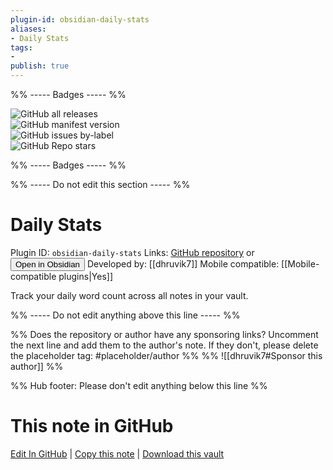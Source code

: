 ```yaml
---
plugin-id: obsidian-daily-stats
aliases:
- Daily Stats
tags: 
- 
publish: true
---
```


%% ----- Badges ----- %%

![GitHub all releases](https://img.shields.io/github/downloads/dhruvik7/obsidian-daily-stats/total?color=573E7A&logo=github&style=for-the-badge)   
![GitHub manifest version](https://img.shields.io/github/manifest-json/v/dhruvik7/obsidian-daily-stats?color=573E7A&logo=github&style=for-the-badge)   
![GitHub issues by-label](https://img.shields.io/github/issues/dhruvik7/obsidian-daily-stats/help%20wanted?color=573E7A&logo=github&style=for-the-badge)   
![GitHub Repo stars](https://img.shields.io/github/stars/dhruvik7/obsidian-daily-stats?color=573E7A&logo=github&style=for-the-badge)

%% ----- Badges ----- %%

%% ----- Do not edit this section ----- %%

# Daily Stats

Plugin ID: `obsidian-daily-stats`
Links: [GitHub repository](https://github.com/dhruvik7/obsidian-daily-stats) or [<button id=HH>Open in Obsidian</button>](obsidian://goto-plugin?id=obsidian-daily-stats)
Developed by: [[dhruvik7]]
Mobile compatible: [[Mobile-compatible plugins|Yes]]

Track your daily word count across all notes in your vault.

%% ----- Do not edit anything above this line ----- %% 

%% Does the repository or author have any sponsoring links? Uncomment the next line and add them to the author's note. If they don't, please delete the placeholder tag: #placeholder/author %%
%% ![[dhruvik7#Sponsor this author]] %%

%% Hub footer: Please don't edit anything below this line %%

# This note in GitHub

<span class="git-footer">[Edit In GitHub](https://github.dev/obsidian-community/obsidian-hub/blob/main/02%20-%20Community%20Expansions/02.05%20All%20Community%20Expansions/Plugins/obsidian-daily-stats.md "git-hub-edit-note") | [Copy this note](https://raw.githubusercontent.com/obsidian-community/obsidian-hub/main/02%20-%20Community%20Expansions/02.05%20All%20Community%20Expansions/Plugins/obsidian-daily-stats.md "git-hub-copy-note") | [Download this vault](https://github.com/obsidian-community/obsidian-hub/archive/refs/heads/main.zip "git-hub-download-vault") </span>

